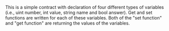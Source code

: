 This is a simple contract with declaration of four different types of variables (i.e., uint number, int value, string name and bool answer). 
Get and set functions are written for each of these variables. 
Both of the "set function" and "get function" are returning the values of the variables.
